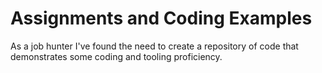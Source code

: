 # Assignments and Coding Examples

As a job hunter I've found the need to create a repository of code that demonstrates some coding and tooling proficiency.

